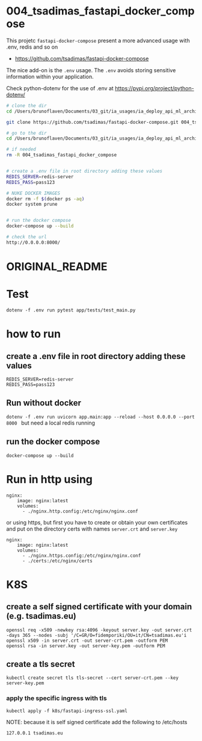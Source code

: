 # 004_tsadimas_fastapi_docker_compose

This projetc `fastapi-docker-compose` present a more advanced usage with .env, redis and so on

- https://github.com/tsadimas/fastapi-docker-compose


The nice add-on is the `.env` usage. The `.env` avoids storing sensitive information within your application.

Check python-dotenv for the use of .env at https://pypi.org/project/python-dotenv/


```bash
# clone the dir
cd /Users/brunoflaven/Documents/03_git/ia_usages/ia_deploy_api_ml_architecture/advanced_docker_compose_fastapi/

git clone https://github.com/tsadimas/fastapi-docker-compose.git 004_tsadimas_fastapi_docker_compose

# go to the dir
cd /Users/brunoflaven/Documents/03_git/ia_usages/ia_deploy_api_ml_architecture/advanced_docker_compose_fastapi/004_tsadimas_fastapi_docker_compose/

# if needed
rm -R 004_tsadimas_fastapi_docker_compose


# create a .env file in root directory adding these values
REDIS_SERVER=redis-server
REDIS_PASS=pass123

# NUKE DOCKER IMAGES
docker rm -f $(docker ps -aq)
docker system prune


# run the docker compose
docker-compose up --build

# check the url
http://0.0.0.0:8000/

```


# ORIGINAL_README


# Test
``dotenv -f .env run pytest app/tests/test_main.py``


# how to run
## create a .env file in root directory adding these values
```
REDIS_SERVER=redis-server
REDIS_PASS=pass123
```
## Run without docker
``dotenv -f .env run uvicorn app.main:app --reload --host 0.0.0.0 --port 8000
``
but need a local redis running


## run the docker compose
``docker-compose up --build``

# Run in http using
```
nginx:
    image: nginx:latest
    volumes:
      - ./nginx.http.config:/etc/nginx/nginx.conf
```
or using https, but first you have to create or obtain your own certificates and put on the directory certs with names ``server.crt`` and ``server.key``

```
nginx:
    image: nginx:latest
    volumes:
      - ./nginx.https.config:/etc/nginx/nginx.conf
      - ./certs:/etc/nginx/certs
```

# K8S

## create a self signed certificate with your domain (e.g. tsadimas.eu)
```
openssl req -x509 -newkey rsa:4096 -keyout server.key -out server.crt -days 365 --nodes -subj '/C=GR/O=fidemporiki/OU=it/CN=tsadimas.eu'i
openssl x509 -in server.crt -out server-crt.pem -outform PEM
openssl rsa -in server.key -out server-key.pem -outform PEM
 ```
## create a tls secret
```
kubectl create secret tls tls-secret --cert server-crt.pem --key server-key.pem
```
### apply the specific ingress with tls
```
kubectl apply -f k8s/fastapi-ingress-ssl.yaml
```
NOTE: because it is self signed certificate add the following to /etc/hosts
```
127.0.0.1 tsadimas.eu
```

